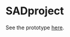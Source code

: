 # SADproject

See the prototype [here](https://www.figma.com/file/iK8R0LcVT7Mw7beRKZHCDj/SAD-basketball-dataCollection?node-id=35%3A0).
